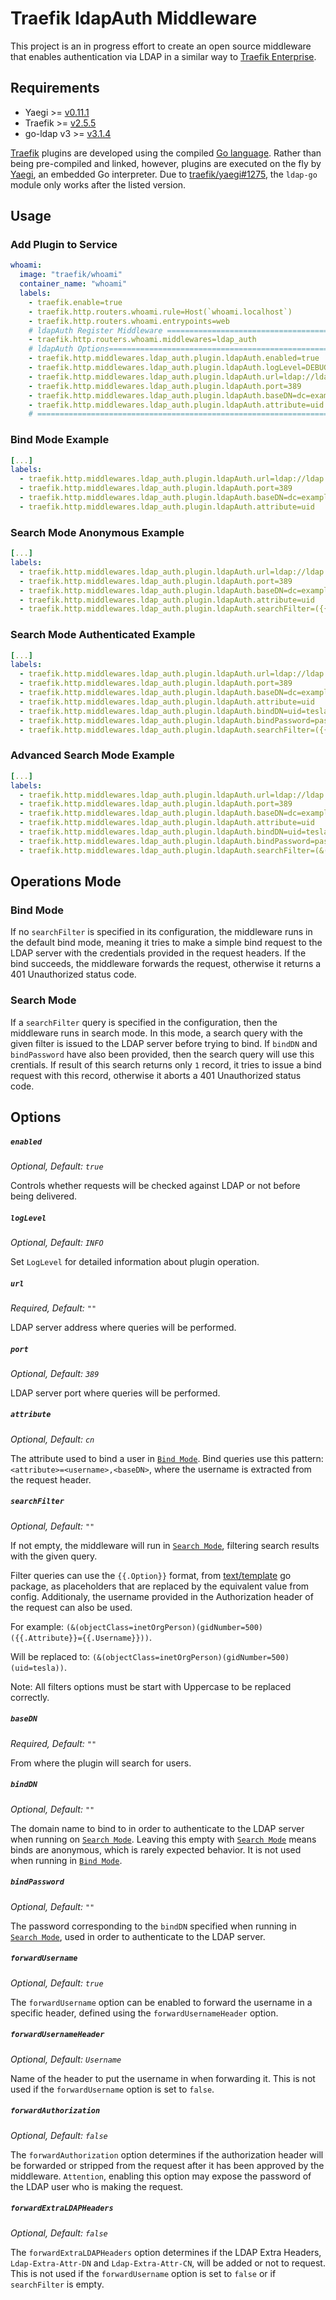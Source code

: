 # Traefik ldapAuth Middleware

This project is an in progress effort to create an open source middleware that enables authentication via LDAP in a similar way to [Traefik Enterprise](https://doc.traefik.io/traefik-enterprise/middlewares/ldap/).

## Requirements

- Yaegi >= [v0.11.1](https://github.com/traefik/yaegi/releases/tag/v0.11.1)
- Traefik >= [v2.5.5](https://github.com/traefik/traefik/releases/tag/v2.5.5)
- go-ldap v3 >= [v3.1.4](https://github.com/go-ldap/ldap/releases/tag/v3.1.4)

[Traefik](https://traefik.io) plugins are developed using the compiled [Go language](https://golang.org). Rather than being pre-compiled and linked, however, plugins are executed on the fly by [Yaegi](https://github.com/traefik/yaegi), an embedded Go interpreter. Due to [traefik/yaegi#1275](https://github.com/traefik/yaegi/issues/1275), the `ldap-go` module only works after the listed version.

## Usage

### Add Plugin to Service

```yml
whoami:
  image: "traefik/whoami"
  container_name: "whoami"
  labels:
    - traefik.enable=true
    - traefik.http.routers.whoami.rule=Host(`whoami.localhost`)
    - traefik.http.routers.whoami.entrypoints=web
    # ldapAuth Register Middleware ====================================================
    - traefik.http.routers.whoami.middlewares=ldap_auth                               #
    # ldapAuth Options=================================================================
    - traefik.http.middlewares.ldap_auth.plugin.ldapAuth.enabled=true                 #
    - traefik.http.middlewares.ldap_auth.plugin.ldapAuth.logLevel=DEBUG               #
    - traefik.http.middlewares.ldap_auth.plugin.ldapAuth.url=ldap://ldap.forumsys.com #
    - traefik.http.middlewares.ldap_auth.plugin.ldapAuth.port=389                     #
    - traefik.http.middlewares.ldap_auth.plugin.ldapAuth.baseDN=dc=example,dc=com     #
    - traefik.http.middlewares.ldap_auth.plugin.ldapAuth.attribute=uid                #
    # =================================================================================
```

### Bind Mode Example

```yml
[...]
labels:
  - traefik.http.middlewares.ldap_auth.plugin.ldapAuth.url=ldap://ldap.forumsys.com
  - traefik.http.middlewares.ldap_auth.plugin.ldapAuth.port=389
  - traefik.http.middlewares.ldap_auth.plugin.ldapAuth.baseDN=dc=example,dc=com
  - traefik.http.middlewares.ldap_auth.plugin.ldapAuth.attribute=uid
```

### Search Mode Anonymous Example

```yml
[...]
labels:
  - traefik.http.middlewares.ldap_auth.plugin.ldapAuth.url=ldap://ldap.forumsys.com
  - traefik.http.middlewares.ldap_auth.plugin.ldapAuth.port=389
  - traefik.http.middlewares.ldap_auth.plugin.ldapAuth.baseDN=dc=example,dc=com
  - traefik.http.middlewares.ldap_auth.plugin.ldapAuth.attribute=uid
  - traefik.http.middlewares.ldap_auth.plugin.ldapAuth.searchFilter=({{.Attribute}}={{.Username}})
```

### Search Mode Authenticated Example

```yml
[...]
labels:
  - traefik.http.middlewares.ldap_auth.plugin.ldapAuth.url=ldap://ldap.forumsys.com
  - traefik.http.middlewares.ldap_auth.plugin.ldapAuth.port=389
  - traefik.http.middlewares.ldap_auth.plugin.ldapAuth.baseDN=dc=example,dc=com
  - traefik.http.middlewares.ldap_auth.plugin.ldapAuth.attribute=uid
  - traefik.http.middlewares.ldap_auth.plugin.ldapAuth.bindDN=uid=tesla,dc=example,dc=com
  - traefik.http.middlewares.ldap_auth.plugin.ldapAuth.bindPassword=password
  - traefik.http.middlewares.ldap_auth.plugin.ldapAuth.searchFilter=({{.Attribute}}={{.Username}})
```

### Advanced Search Mode Example

```yml
[...]
labels:
  - traefik.http.middlewares.ldap_auth.plugin.ldapAuth.url=ldap://ldap.forumsys.com
  - traefik.http.middlewares.ldap_auth.plugin.ldapAuth.port=389
  - traefik.http.middlewares.ldap_auth.plugin.ldapAuth.baseDN=dc=example,dc=com
  - traefik.http.middlewares.ldap_auth.plugin.ldapAuth.attribute=uid
  - traefik.http.middlewares.ldap_auth.plugin.ldapAuth.bindDN=uid=tesla,dc=example,dc=com
  - traefik.http.middlewares.ldap_auth.plugin.ldapAuth.bindPassword=password
  - traefik.http.middlewares.ldap_auth.plugin.ldapAuth.searchFilter=(&(objectClass=person)({{.Attribute}}={{.Username}}))
```

## Operations Mode

### Bind Mode

If no `searchFilter` is specified in its configuration, the middleware runs in the default bind mode, meaning it tries to make a simple bind request to the LDAP server with the credentials provided in the request headers. If the bind succeeds, the middleware forwards the request, otherwise it returns a 401 Unauthorized status code.

### Search Mode

If a `searchFilter` query is specified in the configuration, then the middleware runs in search mode. In this mode, a search query with the given filter is issued to the LDAP server before trying to bind. If `bindDN` and `bindPassword` have also been provided, then the search query will use this crentials. If result of this search returns only `1` record, it tries to issue a bind request with this record, otherwise it aborts a 401 Unauthorized status code.

## Options

##### `enabled`
*Optional, Default: `true`*

Controls whether requests will be checked against LDAP or not before being delivered.

##### `logLevel`
*Optional, Default: `INFO`*

Set `LogLevel` for detailed information about plugin operation.

##### `url`
*Required, Default: `""`*

LDAP server address where queries will be performed.

##### `port`
*Optional, Default: `389`*

LDAP server port where queries will be performed.

##### `attribute`
*Optional, Default: `cn`*

The attribute used to bind a user in [`Bind Mode`](#bind-mode). Bind queries use this pattern: `<attribute>=<username>,<baseDN>`, where the username is extracted from the request header.

##### `searchFilter`
*Optional, Default: `""`*

If not empty, the middleware will run in [`Search Mode`](#search-mode), filtering search results with the given query.

Filter queries can use the `{{.Option}}` format, from [text/template](https://pkg.go.dev/text/template#pkg-overview) go package, as placeholders that are replaced by the equivalent value from config. Additionaly, the username provided in the Authorization header of the request can also be used.

For example: `(&(objectClass=inetOrgPerson)(gidNumber=500)({{.Attribute}}={{.Username}}))`.

Will be replaced to: `(&(objectClass=inetOrgPerson)(gidNumber=500)(uid=tesla))`.

Note: All filters options must be start with Uppercase to be replaced correctly.

##### `baseDN`
*Required, Default: `""`*

From where the plugin will search for users.

##### `bindDN`
*Optional, Default: `""`*

The domain name to bind to in order to authenticate to the LDAP server when running on [`Search Mode`](#search-mode). Leaving this empty with [`Search Mode`](#search-mode) means binds are anonymous, which is rarely expected behavior. It is not used when running in [`Bind Mode`](#bind-mode).

##### `bindPassword`
*Optional, Default: `""`*

The password corresponding to the `bindDN` specified when running in [`Search Mode`](#search-mode), used in order to authenticate to the LDAP server.

##### `forwardUsername`
*Optional, Default: `true`*

The `forwardUsername` option can be enabled to forward the username in a specific header, defined using the `forwardUsernameHeader` option.

##### `forwardUsernameHeader`
*Optional, Default: `Username`*

Name of the header to put the username in when forwarding it. This is not used if the `forwardUsername` option is set to `false`.

##### `forwardAuthorization`
*Optional, Default: `false`*

The `forwardAuthorization` option determines if the authorization header will be forwarded or stripped from the request after it has been approved by the middleware. `Attention`, enabling this option may expose the password of the LDAP user who is making the request.

##### `forwardExtraLDAPHeaders`
*Optional, Default: `false`*

The `forwardExtraLDAPHeaders` option determines if the LDAP Extra Headers, `Ldap-Extra-Attr-DN` and
`Ldap-Extra-Attr-CN`, will be added or not to request. This is not used if the `forwardUsername` option is set to `false` or if `searchFilter` is empty.
